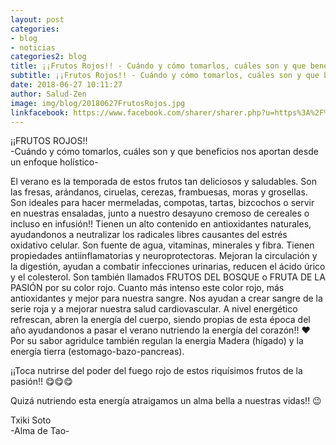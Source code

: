 ```yaml
---
layout: post
categories:
- blog
- noticias
categories2: blog
title: ¡¡Frutos Rojos!! - Cuándo y cómo tomarlos, cuáles son y que beneficios nos aportan desde un enfoque holístico
subtitle: ¡¡Frutos Rojos!! - Cuándo y cómo tomarlos, cuáles son y que beneficios nos aportan desde un enfoque holístico
date: 2018-06-27 10:11:27
author: Salud-Zen
image: img/blog/20180627FrutosRojos.jpg
linkfacebook: https://www.facebook.com/sharer/sharer.php?u=https%3A%2F%2Fsalud-zen.com%2Fblog%2F2018%2F06%2F27%2FFrutosRojos.html&amp;src=sdkpreparse
---
```

¡¡FRUTOS ROJOS!!  
-Cuándo y cómo tomarlos, cuáles son y que beneficios nos aportan desde un enfoque holístico-

El verano es la temporada de estos frutos tan deliciosos y saludables. Son las fresas, arándanos, ciruelas, cerezas, frambuesas, moras y grosellas. Son ideales para hacer mermeladas, compotas, tartas, bizcochos o servir en nuestras ensaladas, junto a nuestro desayuno cremoso de cereales o incluso en infusión!! Tienen un alto contenido en antioxidantes naturales, ayudandonos a neutralizar los radicales libres causantes del estrés oxidativo celular. Son fuente de agua, vitaminas, minerales y fibra. Tienen propiedades antiinflamatorias y neuroprotectoras. Mejoran la circulación y la digestión, ayudan a combatir infecciones urinarias, reducen el ácido úrico y el colesterol. Son también llamados FRUTOS DEL BOSQUE o FRUTA DE LA PASIÓN por su color rojo. Cuanto más intenso este color rojo, más antioxidantes y mejor para nuestra sangre. Nos ayudan a crear sangre de la serie roja y a mejorar nuestra salud cardiovascular. A nivel energético refrescan, abren la energía del cuerpo, siendo propias de esta época del año ayudandonos a pasar el verano nutriendo la energía del corazón!! ❤ Por su sabor agridulce también regulan la energia Madera (hígado) y la energía tierra (estomago-bazo-pancreas).

¡¡Toca nutrirse del poder del fuego rojo de estos riquísimos frutos de la pasión!! 😋😋😋  

Quizá nutriendo esta energía atraigamos un alma bella a nuestras vidas!! 😉  

Txiki Soto  
-Alma de Tao-
